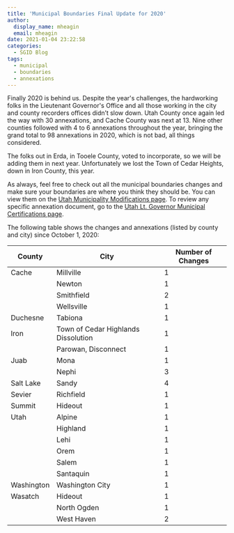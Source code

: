 ```yaml
---
title: 'Municipal Boundaries Final Update for 2020'
author:
  display_name: mheagin
  email: mheagin
date: 2021-01-04 23:22:58
categories:
  - SGID Blog
tags:
  - municipal
  - boundaries
  - annexations
---
```


Finally 2020 is behind us. Despite the year's challenges, the hardworking folks in the Lieutenant Governor's Office and all those working in the city and county recorders offices didn’t slow down. Utah County once again led the way with 30 annexations, and Cache County was next at 13. Nine other counties followed with 4 to 6 annexations throughout the year, bringing the grand total to 98 annexations in 2020, which is not bad, all things considered.

The folks out in Erda, in Tooele County, voted to incorporate, so we will be adding them in next year. Unfortunately we lost the Town of Cedar Heights, down in Iron County, this year. 

As always, feel free to check out all the municipal boundaries changes and make sure your boundaries are where you think they should be. You can view them on the [Utah Municipality Modifications page](https://www.arcgis.com/home/webmap/viewer.html?webmap=c5ab7e0fcd514f1a9db6b8dad55bba63).
To review any specific annexation document, go to the [Utah Lt. Governor Municipal Certifications page](https://municert.utah.gov/). 

The following table shows the changes and annexations (listed by county and city) since October 1, 2020:

| County | City | Number of Changes |
| --- | --- | --- |
| Cache | Millville | 1 |
| | Newton | 1 |
| | Smithfield | 2 |
| | Wellsville | 1 |
| Duchesne | Tabiona | 1 |
| Iron | Town of Cedar Highlands Dissolution | 1 |
| | Parowan, Disconnect | 1 |
| Juab | Mona  | 1 |
| | Nephi | 3 |
| Salt Lake | Sandy | 4 |
| Sevier | Richfield | 1 |
| Summit | Hideout | 1 |
| Utah | Alpine | 1 |
| | Highland | 1 |
| | Lehi | 1 |
| | Orem | 1 |
| | Salem | 1 |
| | Santaquin  | 1 |
| Washington | Washington City | 1 |
| Wasatch| Hideout | 1 |
| | North Ogden  | 1 |
| | West Haven  | 2 |
